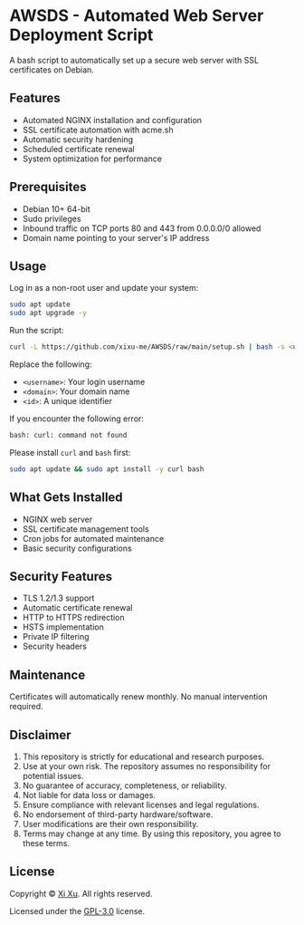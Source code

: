 # AWSDS - Automated Web Server Deployment Script

A bash script to automatically set up a secure web server with SSL certificates on Debian.

## Features

- Automated NGINX installation and configuration
- SSL certificate automation with acme.sh
- Automatic security hardening
- Scheduled certificate renewal
- System optimization for performance

## Prerequisites

- Debian 10+ 64-bit
- Sudo privileges
- Inbound traffic on TCP ports 80 and 443 from 0.0.0.0/0 allowed
- Domain name pointing to your server's IP address

## Usage

Log in as a non-root user and update your system:

```bash
sudo apt update
sudo apt upgrade -y
```

Run the script:

```bash
curl -L https://github.com/xixu-me/AWSDS/raw/main/setup.sh | bash -s <username> <domain> <id>
```

Replace the following:

- `<username>`: Your login username
- `<domain>`: Your domain name
- `<id>`: A unique identifier

If you encounter the following error:

```bash
bash: curl: command not found
```

Please install `curl` and `bash` first:

```bash
sudo apt update && sudo apt install -y curl bash
```

## What Gets Installed

- NGINX web server
- SSL certificate management tools
- Cron jobs for automated maintenance
- Basic security configurations

## Security Features

- TLS 1.2/1.3 support
- Automatic certificate renewal
- HTTP to HTTPS redirection
- HSTS implementation
- Private IP filtering
- Security headers

## Maintenance

Certificates will automatically renew monthly. No manual intervention required.

## Disclaimer

1. This repository is strictly for educational and research purposes.
2. Use at your own risk. The repository assumes no responsibility for potential issues.
3. No guarantee of accuracy, completeness, or reliability.
4. Not liable for data loss or damages.
5. Ensure compliance with relevant licenses and legal regulations.
6. No endorsement of third-party hardware/software.
7. User modifications are their own responsibility.
8. Terms may change at any time. By using this repository, you agree to these terms.

## License

Copyright &copy; [Xi Xu](https://xi-xu.me). All rights reserved.

Licensed under the [GPL-3.0](LICENSE) license.  
